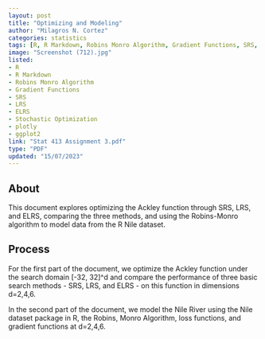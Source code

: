 ```yaml
---
layout: post
title: "Optimizing and Modeling"
author: "Milagros N. Cortez"
categories: statistics
tags: [R, R Markdown, Robins Monro Algorithm, Gradient Functions, SRS, LRS, ELRS, Stochastic Optimization, plotly, ggplot2]
image: "Screenshot (712).jpg"
listed:
- R
- R Markdown
- Robins Monro Algorithm
- Gradient Functions
- SRS
- LRS
- ELRS
- Stochastic Optimization
- plotly
- ggplot2
link: "Stat 413 Assignment 3.pdf"
type: "PDF"
updated: "15/07/2023"
---
```


## About

This document explores optimizing the Ackley function through SRS, LRS, and ELRS, comparing the three methods, and using the Robins-Monro algorithm to model data from the R Nile dataset.

## Process

For the first part of the document, we optimize the Ackley function under the search domain [-32, 32]^d and compare the performance of three basic search methods - SRS, LRS, and ELRS - on this function in dimensions d=2,4,6. 

In the second part of the document, we model the Nile River using the Nile dataset package in R, the Robins, Monro Algorithm, loss functions, and gradient functions at d=2,4,6. 

